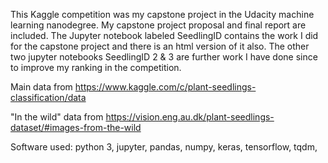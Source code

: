 This Kaggle competition was my capstone project in the Udacity machine learning nanodegree. My capstone project proposal and final report are included. The Jupyter notebook labeled SeedlingID contains the work I did for the capstone project and there is an html version of it also. The other two jupyter notebooks SeedlingID 2 & 3 are further work I have done since to improve my ranking in the competition.
 
Main data from
https://www.kaggle.com/c/plant-seedlings-classification/data

"In the wild" data from
https://vision.eng.au.dk/plant-seedlings-dataset/#images-from-the-wild

Software used:
python 3,
jupyter,
pandas,
numpy,
keras,
tensorflow,
tqdm,
